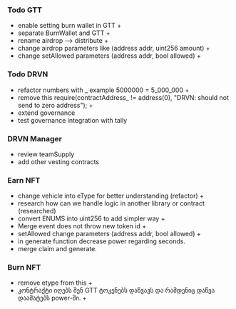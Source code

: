 ###  Todo GTT
- enable setting burn wallet in GTT +
- separate BurnWallet and GTT +
- rename airdrop --> distribute +
- change airdrop parameters like (address addr, uint256 amount) +
- change setAllowed parameters (address addr, bool allowed) +

###  Todo DRVN
- refactor numbers with _ example 5000000 = 5_000_000 + 
- remove this require(contractAddress_ != address(0), "DRVN: should not send to zero address");  +
- extend governance
- test governance  integration with tally

### DRVN Manager
- review teamSupply
- add other vesting contracts 


### Earn NFT
- change vehicle into eType for better understanding (refactor) +
- research how can we handle logic in another library or contract (researched)
- convert ENUMS into uint256 to add simpler way +
- Merge event does not throw new token id +
- setAllowed change parameters (address addr, bool allowed) +
- in generate function decrease power regarding seconds.
- merge claim and generate.


### Burn NFT
- remove etype from this + 
- კონტრაქტი იღებს შენ GTT ტოკენებს დაწვავს და რამდენიც დაწვა დაამატებს power-ში. +
